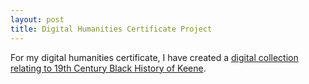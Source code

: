 ```yaml
---
layout: post
title: Digital Humanities Certificate Project
---
```


For my digital humanities certificate, I have created a [digital collection relating to 19th Century Black History of Keene](https://keeneblackhistory.com/). 